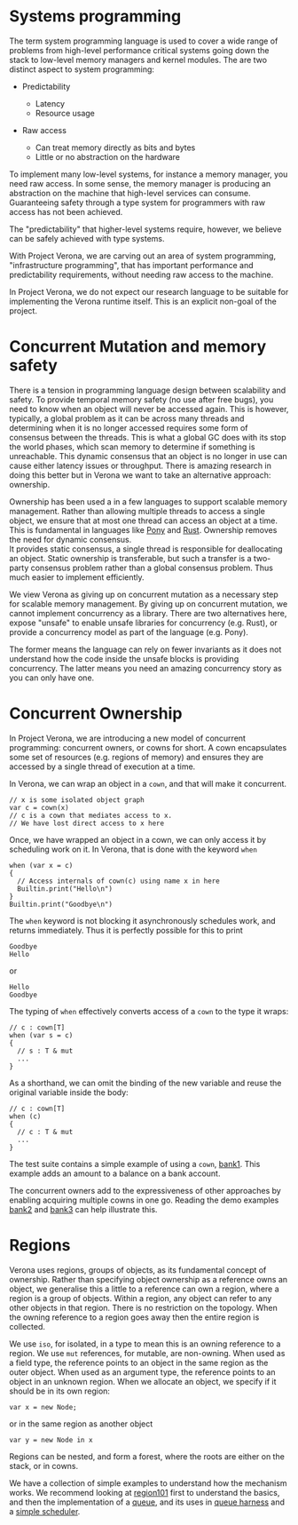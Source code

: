 # Systems programming

The term system programming language is used to cover a wide range of problems from high-level performance critical systems going down the stack to low-level memory managers and kernel modules.
The are two distinct aspect to system programming:

* Predictability
  - Latency
  - Resource usage

* Raw access 
  - Can treat memory directly as bits and bytes
  - Little or no abstraction on the hardware

To implement many low-level systems, for instance a memory manager, you need raw access.
In some sense, the memory manager is producing an abstraction on the machine that high-level services can consume.
Guaranteeing safety through a type system for programmers with raw access has not been achieved.

The "predictability" that higher-level systems require, however, we believe can be safely achieved with type systems.

With Project Verona, we are carving out an area of system programming, "infrastructure programming", that has important performance and predictability requirements, without needing raw access to the machine.

In Project Verona, we do not expect our research language to be suitable for implementing the Verona runtime itself.
This is an explicit non-goal of the project. 

# Concurrent Mutation and memory safety

There is a tension in programming language design between scalability and safety.
To provide temporal memory safety (no use after free bugs), you need to know when an object will never be accessed again.
This is however, typically, a global problem as it can be across many threads and determining when it is no longer accessed requires some form of consensus between the threads.
This is what a global GC does with its stop the world phases, which scan memory to determine if something is unreachable.
This dynamic consensus that an object is no longer in use can cause 
either latency issues or throughput.
There is amazing research in doing this better
but in Verona we want to take an alternative approach: ownership.

Ownership has been used a in a few languages to support scalable memory management.
Rather than allowing multiple threads to access a single object, we ensure that at most one thread can access an object at a time.
This is fundamental in languages like [Pony](www.ponylang.io) and [Rust](https://www.rust-lang.org).
Ownership removes the need for dynamic consensus.   
It provides static consensus, a single thread is responsible for deallocating an object.
Static ownership is transferable, but such a transfer is a two-party consensus problem rather than a global consensus problem.
Thus much easier to implement efficiently.

We view Verona as giving up on concurrent mutation as a necessary step for scalable memory management.
By giving up on concurrent mutation, we cannot implement concurrency as a library.
There are two alternatives here, expose "unsafe" to enable unsafe libraries for concurrency (e.g. Rust), or provide a concurrency model as part of the language (e.g. Pony).

The former means the language can rely on fewer invariants as it does not understand how the code inside the unsafe blocks is providing concurrency.
The latter means you need an amazing concurrency story as you can only have one.


# Concurrent Ownership

In Project Verona, we are introducing a new model of concurrent programming: concurrent owners, or cowns for short.
A cown encapsulates some set of resources (e.g. regions of memory) and ensures they are accessed by a single thread of execution at a time.

In Verona, we can wrap an object in a `cown`, and that will make it concurrent.
```
// x is some isolated object graph
var c = cown(x)
// c is a cown that mediates access to x.
// We have lost direct access to x here
```

Once, we have wrapped an object in a cown, we can only access it by scheduling work on it.
In Verona, that is done with the keyword `when`
```
when (var x = c)
{
  // Access internals of cown(c) using name x in here
  Builtin.print("Hello\n")
}
Builtin.print("Goodbye\n")
```
The `when` keyword is not blocking it asynchronously schedules work, and returns immediately.
Thus it is perfectly possible for this to print
```
Goodbye
Hello
```
or
```
Hello
Goodbye
```
The typing of `when` effectively converts access of a `cown` to the type it wraps:
```
// c : cown[T]
when (var s = c)
{
  // s : T & mut
  ...
}
```
As a shorthand, we can omit the binding of the new variable and reuse the original 
variable inside the body:
```
// c : cown[T]
when (c)
{
  // c : T & mut
  ...
}
```

The test suite contains a simple example of using a `cown`, [bank1](../testsuite/demo/run-pass/bank1.verona).
This example adds an amount to a balance on a bank account. 

The concurrent owners add to the expressiveness of other approaches by enabling acquiring multiple cowns in one go.
Reading the demo examples [bank2](../testsuite/demo/run-pass/bank2.verona) and [bank3](../testsuite/demo/run-pass/bank3.verona) can help illustrate this.



# Regions

Verona uses regions, groups of objects, as its fundamental concept of ownership.
Rather than specifying object ownership as a reference owns an object,
we generalise this a little to a reference can own a region, 
where a region is a group of objects.
Within a region, any object can refer to any other objects in that region.
There is no restriction on the topology.
When the owning reference to a region goes away then the entire region is collected.

We use `iso`, for isolated, in a type to mean this is an owning reference to a region.
We use `mut` references, for mutable, are non-owning. 
When used as a field type, the reference points to an object in the same region as the outer object. 
When used as an argument type, the reference points to an object in an unknown region.
When we allocate an object, we specify if it should be in its own region:
```
var x = new Node;
```
or in the same region as another object
```
var y = new Node in x
```

Regions can be nested, and form a forest, where the roots are either on the
stack, or in cowns. 

We have a collection of simple examples to understand how the mechanism works.
We recommend looking at [region101](../testsuite/demo/run-pass/region101.verona) first to understand the basics,
and then the implementation of a [queue](../testsuite/demo/run-pass/library/queue.verona),
and its uses in [queue harness](../testsuite/demo/run-pass/queue_harness.verona)
and a [simple scheduler](../testsuite/demo/run-pass/scheduler.verona).